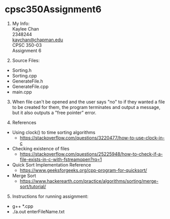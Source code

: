 # cpsc350Assignment6

1. My Info: <br/>
Kaylee Chan <br/>
2348244 <br/>
kaychan@chapman.edu <br/>
CPSC 350-03 <br/>
Assignment 6 <br/>

2. Source Files:
- Sorting.h
- Sorting.cpp
- GenerateFile.h
- GenerateFile.cpp
- main.cpp

3. When file can't be opened and the user says "no" to if they wanted a file to be created for them, the program terminates and output a message, but it also outputs a "free pointer" error.  

4. References
- Using clock() to time sorting algorithms
  - https://stackoverflow.com/questions/3220477/how-to-use-clock-in-c
- Checking existence of files
  - https://stackoverflow.com/questions/25225948/how-to-check-if-a-file-exists-in-c-with-fstreamopen?rq=1
- Quick Sort Implementation Reference
  - https://www.geeksforgeeks.org/cpp-program-for-quicksort/
- Merge Sort
  - https://www.hackerearth.com/practice/algorithms/sorting/merge-sort/tutorial/

5. Instructions for running assignment:
- g++ *.cpp
- ./a.out enterFileName.txt
